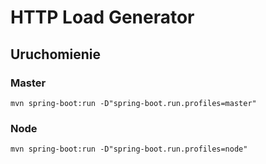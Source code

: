 # HTTP Load Generator

## Uruchomienie
### Master
`mvn spring-boot:run -D"spring-boot.run.profiles=master"`
### Node
`mvn spring-boot:run -D"spring-boot.run.profiles=node"`